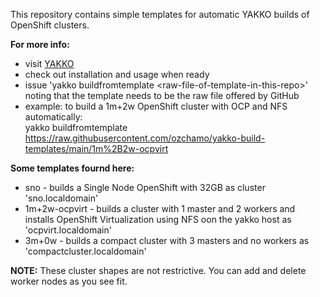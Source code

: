 This repository contains simple templates for automatic YAKKO builds of OpenShift clusters.

**For more info:**
- visit [YAKKO](https://github.com/ozchamo/YAKKO)
- check out installation and usage when ready
- issue 'yakko buildfromtemplate \<raw-file-of-template-in-this-repo\>'  
  noting that the template needs to be the raw file offered by GitHub
- example: to build a 1m+2w OpenShift cluster with OCP and NFS automatically:  
  yakko buildfromtemplate https://raw.githubusercontent.com/ozchamo/yakko-build-templates/main/1m%2B2w-ocpvirt

**Some templates fournd here:**
- sno - builds a Single Node OpenShift with 32GB as cluster 'sno.localdomain'
- 1m+2w-ocpvirt - builds a cluster with 1 master and 2 workers and installs OpenShift Virtualization using NFS oon the yakko host as 'ocpvirt.localdomain'
- 3m+0w - builds a compact cluster with 3 masters and no workers as 'compactcluster.localdomain'

**NOTE:**
These cluster shapes are not restrictive. You can add and delete worker nodes as you see fit.
